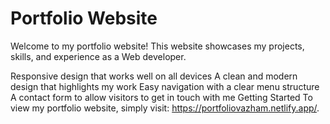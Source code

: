 # Portfolio Website

Welcome to my portfolio website! This website showcases my projects, skills, and experience as a Web developer.

Responsive design that works well on all devices
A clean and modern design that highlights my work
Easy navigation with a clear menu structure
A contact form to allow visitors to get in touch with me
Getting Started
To view my portfolio website, simply visit: https://portfoliovazham.netlify.app/.

